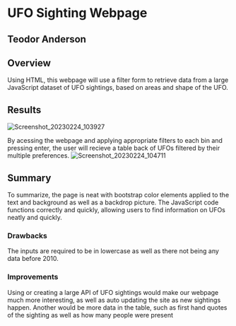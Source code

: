 # UFO Sighting Webpage
## Teodor Anderson

## Overview
Using HTML, this webpage will use a filter form to retrieve data from a large JavaScript dataset of UFO sightings, based on areas and shape of the UFO.

## Results
![Screenshot_20230224_103927](https://user-images.githubusercontent.com/116928193/221342783-eca327ac-63e4-44b9-80ec-41d69753b1e2.png)

By acessing the webpage and applying appropriate filters to each bin and pressing enter, the user will recieve a table back of UFOs filtered by their multiple preferences.
![Screenshot_20230224_104711](https://user-images.githubusercontent.com/116928193/221343066-e9a37072-c04c-4d96-8b9c-ae04abba0ea2.png)

## Summary
To summarize, the page is neat with bootstrap color elements applied to the text and background as well as a backdrop picture.
The JavaScript code functions correctly and quickly, allowing users to find information on UFOs neatly and quickly.
### Drawbacks
The inputs are required to be in lowercase as well as there not being any data before 2010.
### Improvements
Using or creating a large API of UFO sightings would make our webpage much more interesting, as well as auto updating the site as new sightings happen. Another would be more data in the table, such as first hand quotes of the sighting as well as how many people were present
